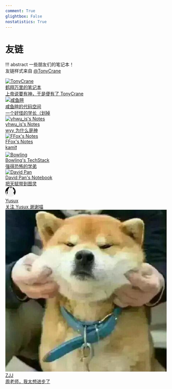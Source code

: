 ```yaml
---
comment: True
glightbox: False
nostatistics: True
---
```


# 友链

!!! abstract
    一些朋友们的笔记本！  
    友链样式来自 [@TonyCrane](https://github.com/TonyCrane)

<div class="flink-list">

<div class="flink-list-item">
    <a href="https://note.tonycrane.cc/" title="鹤翔万里的笔记本" target="_blank">
        <div class="flink-item-icon">
            <img src="https://cdn.hobbitqia.cc/20231030183848.png" alt="TonyCrane">
        </div>
        <div class="flink-item-name">鹤翔万里的笔记本</div>
        <div class="flink-item-desc">上帝说要有神，于是便有了 TonyCrane</div>
    </a>
</div>

<div class="flink-list-item">
    <a href="https://xuan-insr.github.io/" title="咸鱼暄的代码空间" target="_blank">
        <div class="flink-item-icon">
            <img src="https://cdn.tonycrane.cc/note/friends/xyx.ico" alt="咸鱼暄">
        </div>
        <div class="flink-item-name">咸鱼暄的代码空间</div>
        <div class="flink-item-desc">一个好怪的学长（划掉</div>
    </a>
</div>

<div class="flink-list-item">
    <a href="https://yhwu-is.github.io/Notes/" title="yhwu_is's Notes" target="_blank">
        <div class="flink-item-icon">
            <img src="https://cdn.tonycrane.cc/note/friends/wyy.jpg" alt="yhwu_is's Notes">
        </div>
        <div class="flink-item-name">yhwu_is's Notes</div>
        <div class="flink-item-desc">wyy 为什么是神</div>
    </a>
</div>

<div class="flink-list-item">
    <a href="https://frightenedfoxcn.github.io/notes/" title="FFox's Notes" target="_blank">
        <div class="flink-item-icon">
            <img src="https://cdn.tonycrane.cc/note/friends/ffox.jpg" alt="FFox's Notes">
        </div>
        <div class="flink-item-name">FFox's Notes</div>
        <div class="flink-item-desc">kami❗️</div>
    </a>
</div>



<div class="flink-list-item">
    <a href="https://note.bowling233.top/" title="Bowling's TechStack" target="_blank">
        <div class="flink-item-icon">
            <img src="https://cdn.tonycrane.cc/note/friends/bowling.jpeg" alt="Bowling">
        </div>
        <div class="flink-item-name">Bowling's TechStack</div>
        <div class="flink-item-desc">强得恐怖的学弟</div>
    </a>
</div>

<div class="flink-list-item">
    <a href="https://david-pigeon.github.io/notebook/" title="David Pan's Notebook" target="_blank">
        <div class="flink-item-icon">
            <img src="https://github.com/DaViD-Pigeon/notebook/blob/master/docs/aniya.ico" alt="David Pan">
        </div>
        <div class="flink-item-name">David Pan's Notebook</div>
        <div class="flink-item-desc">把天赋带到图灵</div>
    </a>
</div>

<div class="flink-list-item">
    <a href="https://note.yusux.xyz/" title="Yusux 的笔记本" target="_blank">
        <div class="flink-item-icon">
            <img src="https://github.com/Yusux/note/blob/main/docs/assets/img/favicon-32x32.png" alt="Bowling">
        </div>
        <div class="flink-item-name">Yusux</div>
        <div class="flink-item-desc">关注 Yusux 谢谢喵</div>
    </a>
</div>

<div class="flink-list-item">
    <a href="https://zhoutimemachine.github.io/note/" title="Jianjun Zhou's Notebook" target="_blank">
        <div class="flink-item-icon">
            <img src="https://github.com/DaViD-Pigeon/notebook/blob/master/docs/images/zjj.png" alt="ZJJ">
        </div>
        <div class="flink-item-name">ZJJ</div>
        <div class="flink-item-desc">周老师，我太想进步了</div>
    </a>
</div>


</div>